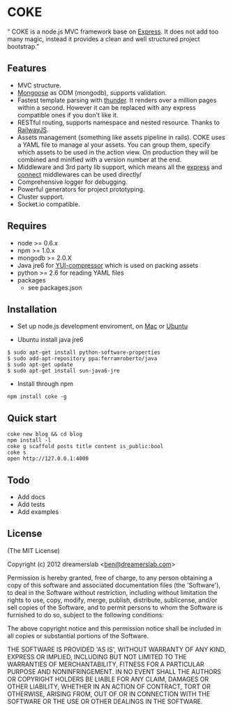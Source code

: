 # COKE

“ COKE is a node.js MVC framework base on [Express](http://expressjs.com/). It does not add too many magic, instead it provides a clean and well structured project bootstrap.”



## Features

  - MVC structure.
  - [Mongoose](http://mongoosejs.com/) as ODM (mongodb), supports validation.
  - Fastest template parsing with [thunder](https://github.com/dreamerslab/thunder). It renders over a million pages within a second. However it can be replaced with any express compatible ones if you don't like it.
  - RESTful routing, supports namespace and nested resource. Thanks to [RailwayJS](http://railwayjs.com/).
  - Assets management (something like assets pipeline in rails). COKE uses a YAML file to manage al your assets. You can group them, specify which assets to be used in the action view. On production they will be combined and minified with a version number at the end.
  - Middleware and 3rd party lib support, which means all the [express](http://expressjs.com/) and [connect](http://www.senchalabs.org/connect/) middlewares can be used directly/
  - Comprehensive logger for debugging.
  - Powerful generators for project prototyping.
  - Cluster support.
  - Socket.io compatible.



## Requires

  - node >= 0.6.x
  - npm >= 1.0.x
  - mongodb >= 2.0.X
  - Java jre6 for [YUI-compressor](http://developer.yahoo.com/yui/compressor/) which is used on packing assets
  - python >= 2.6 for reading YAML files
  - packages
    - see packages.json



## Installation

  - Set up node.js development enviroment, on [Mac](http://dreamerslab.com/blog/en/how-to-setup-a-node-js-development-environment-on-mac-osx-lion/) or [Ubuntu](http://dreamerslab.com/blog/en/how-to-setup-a-node-js-development-environment-on-ubuntu-11-04/)

  - Ubuntu install java jre6

<!---->

    $ sudo apt-get install python-software-properties
    $ sudo add-apt-repository ppa:ferramroberto/java
    $ sudo apt-get update
    $ sudo apt-get install sun-java6-jre

  - Install through npm

<!---->

    npm install coke -g



## Quick start

    coke new blog && cd blog
    npm install -l
    coke g scaffold posts title content is_public:bool
    coke s
    open http://127.0.0.1:4000



## Todo

  - Add docs
  - Add tests
  - Add examples



## License

(The MIT License)

Copyright (c) 2012 dreamerslab &lt;ben@dreamerslab.com&gt;

Permission is hereby granted, free of charge, to any person obtaining
a copy of this software and associated documentation files (the
'Software'), to deal in the Software without restriction, including
without limitation the rights to use, copy, modify, merge, publish,
distribute, sublicense, and/or sell copies of the Software, and to
permit persons to whom the Software is furnished to do so, subject to
the following conditions:

The above copyright notice and this permission notice shall be
included in all copies or substantial portions of the Software.

THE SOFTWARE IS PROVIDED 'AS IS', WITHOUT WARRANTY OF ANY KIND,
EXPRESS OR IMPLIED, INCLUDING BUT NOT LIMITED TO THE WARRANTIES OF
MERCHANTABILITY, FITNESS FOR A PARTICULAR PURPOSE AND NONINFRINGEMENT.
IN NO EVENT SHALL THE AUTHORS OR COPYRIGHT HOLDERS BE LIABLE FOR ANY
CLAIM, DAMAGES OR OTHER LIABILITY, WHETHER IN AN ACTION OF CONTRACT,
TORT OR OTHERWISE, ARISING FROM, OUT OF OR IN CONNECTION WITH THE
SOFTWARE OR THE USE OR OTHER DEALINGS IN THE SOFTWARE.